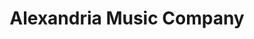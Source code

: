 ---
title: "Alexandria Music Company"
url: /alexandria/alexandria-music-company/
shop: Instrumente
---